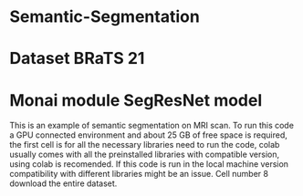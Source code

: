 # Semantic-Segmentation
# Dataset BRaTS 21
# Monai module SegResNet model
This is an example of semantic segmentation on MRI scan. To run this code a GPU connected environment and about 25 GB of free space is required, the first cell is for all the necessary libraries need to run the code, colab usually comes with all the preinstalled libraries with compatible version, using colab is recomended. If this code is run in the local machine version compatibility with different libraries might be an issue. Cell number 8 download the entire dataset. 
